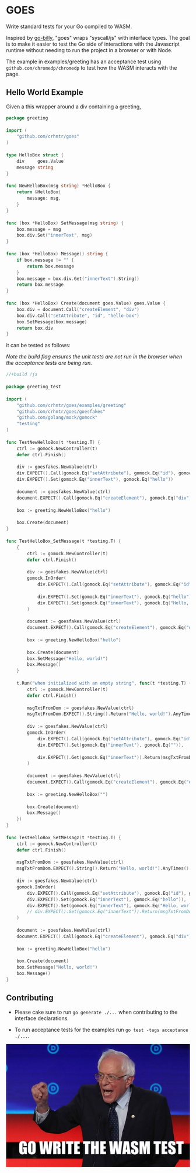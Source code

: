 # GOES

Write standard tests for your Go compiled to WASM.

Inspired by [go-billy](https://github.com/src-d/go-billy), "goes" wraps
"syscall/js" with interface types. The goal is to make it easier to test the Go
side of interactions with the Javascript runtime without needing to run the
project in a browser or with Node.

The example in examples/greeting has an acceptance test using
`github.com/chromedp/chromedp` to test how the WASM interacts with the page.

## Hello World Example

Given a this wrapper around a div containing a greeting,

```go
package greeting

import (
	"github.com/crhntr/goes"
)

type HelloBox struct {
	div     goes.Value
	message string
}

func NewHelloBox(msg string) *HelloBox {
	return &HelloBox{
		message: msg,
	}
}

func (box *HelloBox) SetMessage(msg string) {
	box.message = msg
	box.div.Set("innerText", msg)
}

func (box *HelloBox) Message() string {
	if box.message != "" {
		return box.message
	}
	box.message = box.div.Get("innerText").String()
	return box.message
}

func (box *HelloBox) Create(document goes.Value) goes.Value {
	box.div = document.Call("createElement", "div")
	box.div.Call("setAttribute", "id", "hello-box")
	box.SetMessage(box.message)
	return box.div
}
```

it can be tested as follows:

*Note the build flag ensures the unit tests are not run in the browser
when the acceptance tests are being run.*

```go
//+build !js

package greeting_test

import (
	"github.com/crhntr/goes/examples/greeting"
	"github.com/crhntr/goes/goesfakes"
	"github.com/golang/mock/gomock"
	"testing"
)

func TestNewHelloBox(t *testing.T) {
	ctrl := gomock.NewController(t)
	defer ctrl.Finish()

	div := goesfakes.NewValue(ctrl)
	div.EXPECT().Call(gomock.Eq("setAttribute"), gomock.Eq("id"), gomock.Eq("hello-box"))
	div.EXPECT().Set(gomock.Eq("innerText"), gomock.Eq("hello"))

	document := goesfakes.NewValue(ctrl)
	document.EXPECT().Call(gomock.Eq("createElement"), gomock.Eq("div")).Return(div).Times(1)

	box := greeting.NewHelloBox("hello")

	box.Create(document)
}

func TestHelloBox_SetMessage(t *testing.T) {
	{
		ctrl := gomock.NewController(t)
		defer ctrl.Finish()

		div := goesfakes.NewValue(ctrl)
		gomock.InOrder(
			div.EXPECT().Call(gomock.Eq("setAttribute"), gomock.Eq("id"), gomock.Eq("hello-box")),

			div.EXPECT().Set(gomock.Eq("innerText"), gomock.Eq("hello")),
			div.EXPECT().Set(gomock.Eq("innerText"), gomock.Eq("Hello, world!")),
		)

		document := goesfakes.NewValue(ctrl)
		document.EXPECT().Call(gomock.Eq("createElement"), gomock.Eq("div")).Return(div).Times(1)

		box := greeting.NewHelloBox("hello")

		box.Create(document)
		box.SetMessage("Hello, world!")
		box.Message()
	}

	t.Run("when initialized with an empty string", func(t *testing.T) {
		ctrl := gomock.NewController(t)
		defer ctrl.Finish()

		msgTxtFromDom := goesfakes.NewValue(ctrl)
		msgTxtFromDom.EXPECT().String().Return("Hello, world!").AnyTimes()

		div := goesfakes.NewValue(ctrl)
		gomock.InOrder(
			div.EXPECT().Call(gomock.Eq("setAttribute"), gomock.Eq("id"), gomock.Eq("hello-box")),
			div.EXPECT().Set(gomock.Eq("innerText"), gomock.Eq("")),

			div.EXPECT().Get(gomock.Eq("innerText")).Return(msgTxtFromDom), // <- what changed
		)

		document := goesfakes.NewValue(ctrl)
		document.EXPECT().Call(gomock.Eq("createElement"), gomock.Eq("div")).Return(div).Times(1)

		box := greeting.NewHelloBox("")

		box.Create(document)
		box.Message()
	})
}

func TestHelloBox_SetMessagz(t *testing.T) {
	ctrl := gomock.NewController(t)
	defer ctrl.Finish()

	msgTxtFromDom := goesfakes.NewValue(ctrl)
	msgTxtFromDom.EXPECT().String().Return("Hello, world!").AnyTimes()

	div := goesfakes.NewValue(ctrl)
	gomock.InOrder(
		div.EXPECT().Call(gomock.Eq("setAttribute"), gomock.Eq("id"), gomock.Eq("hello-box")),
		div.EXPECT().Set(gomock.Eq("innerText"), gomock.Eq("hello")),
		div.EXPECT().Set(gomock.Eq("innerText"), gomock.Eq("Hello, world!")),
		// div.EXPECT().Get(gomock.Eq("innerText")).Return(msgTxtFromDom),
	)

	document := goesfakes.NewValue(ctrl)
	document.EXPECT().Call(gomock.Eq("createElement"), gomock.Eq("div")).Return(div).Times(1)

	box := greeting.NewHelloBox("hello")

	box.Create(document)
	box.SetMessage("Hello, world!")
	box.Message()
}
```

## Contributing

- Please cake sure to run `go generate ./...` when contributing to the interface declarations.

- To run acceptance tests for the examples run `go test -tags acceptance ./...`.

![Go write the WASM test (a riff on Bernie's quote "I wrote the damn bill!")](https://raw.githubusercontent.com/crhntr/goes/master/tooling/GoWriteTheWasmTest.png)
